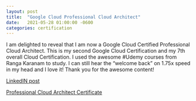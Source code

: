 ```yaml
---
layout: post
title:  "Google Cloud Professional Cloud Architect"
date:   2021-05-28 01:00:00 -0600
categories: certification
---
```


I am delighted to reveal that I am now a Google Cloud Certified Professional Cloud Architect. This is my second Google Cloud Certification and my 7th overall Cloud Certification. I used the awesome #Udemy courses from Ranga Karanam to study. I can still hear the “welcome back” on 1.75x speed in my head and I love it! Thank you for the awesome content!

[LinkedIN post](https://www.linkedin.com/posts/aaronblythe_professional-cloud-architect-aaron-blythe-activity-6803693394578202624-AQMj/) 

[Professional Cloud Architect Certificate](https://www.credential.net/7fa0387d-2579-45b2-89b2-3ba4610b74fc)
